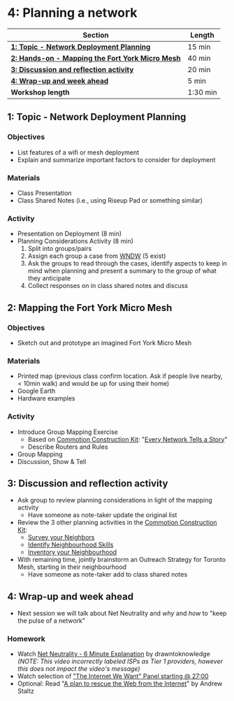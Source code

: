 # 4: Planning a network

| **Section**                                                                                          | **Length** |
|------------------------------------------------------------------------------------------------------|------------|
| [**1: Topic - Network Deployment Planning**](#1-topic---network-deployment-planning)                 | 15 min     |
| [**2: Hands-on - Mapping the Fort York Micro Mesh**](#2-hands-on---mapping-the-fort-york-micro-mesh) | 40 min     |
| [**3: Discussion and reflection activity**](#3-discussion-and-reflection-activity)                   | 20 min     |
| [**4: Wrap-up and week ahead**](#4-wrap-up-and-week-ahead)                                           | 5 min      |
| **Workshop length**                                                                                  | 1:30 min   |

## 1: Topic - Network Deployment Planning

### Objectives

- List features of a wifi or mesh deployment
- Explain and summarize important factors to consider for deployment

### Materials

- Class Presentation
- Class Shared Notes (i.e., using Riseup Pad or something similar)

### Activity

- Presentation on Deployment (8 min)
- Planning Considerations Activity (8 min)
  1. Split into groups/pairs
  1. Assign each group a case from [WNDW](http://wndw.net/caseStudies.html) (5 exist)
  1. Ask the groups to read through the cases, identify aspects to keep in mind when planning and present a summary to the group of what they anticipate
  1. Collect responses on in class shared notes and discuss

## 2: Mapping the Fort York Micro Mesh

### Objectives

- Sketch out and prototype an imagined Fort York Micro Mesh

### Materials

- Printed map (previous class confirm location. Ask if people live nearby, < 10min walk) and would be up for using their home)
- Google Earth
- Hardware examples

### Activity

- Introduce Group Mapping Exercise 
  - Based on [Commotion Construction Kit](https://commotionwireless.net/docs/cck/): "[Every Network Tells a Story](https://commotionwireless.net/docs/cck/planning/design-your-network-every-network-tells-story/)"
  - Describe Routers and Rules
- Group Mapping 
- Discussion, Show & Tell

## 3: Discussion and reflection activity

- Ask group to review planning considerations in light of the mapping activity
  - Have someone as note-taker update the original list
- Review the 3 other planning activities in the [Commotion Construction Kit](https://commotionwireless.net/docs/cck/):
  - [Survey your Neighbors](https://commotionwireless.net/docs/cck/planning/survey-your-neighbors/)
  - [Identify Neighbourhood Skills](https://commotionwireless.net/docs/cck/planning/identify-neighborhood-skills/)
  - [Inventory your Neighbourhood](https://commotionwireless.net/docs/cck/planning/inventory-the-neighborhood/)
- With remaining time, jointly brainstorm an Outreach Strategy for Toronto Mesh, starting in their neighbourhood
  - Have someone as note-taker add to class shared notes  

## 4: Wrap-up and week ahead

- Next session we will talk about Net Neutrality and _why_ and _how_ to "keep the pulse of a network"

### Homework 

- Watch [Net Neutrality - 6 Minute Explanation](https://www.youtube.com/watch?v=zASHI9qdB0U) by drawntoknowledge _(NOTE: This video incorrectly labeled ISPs as Tier 1 providers, however this does not impact the video's message)_
- Watch selection of ["The Internet We Want" Panel starting @ 27:00](https://youtu.be/PtO4rPPBWjY?t=27m00s)
- Optional: Read "[A plan to rescue the Web from the Internet](https://staltz.com/a-plan-to-rescue-the-web-from-the-internet.html)" by Andrew Staltz
